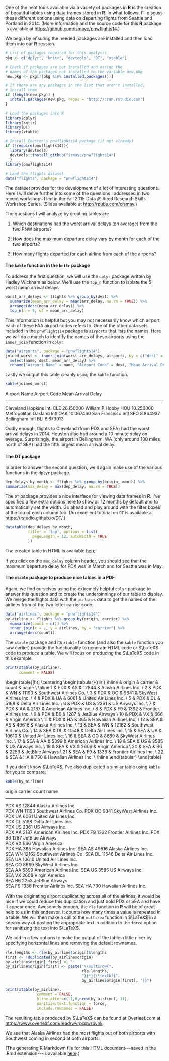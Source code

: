 
One of the neat tools available via a variety of packages in **R** is the creation of beautiful tables using data frames stored in **R**.  In what follows, I'll discuss these different options using data on departing flights from Seattle and Portland in 2014.  (More information and the source code for this **R** package is available at <https://github.com/ismayc/pnwflights14>.)

We begin by ensuring the needed packages are installed and then load them into our **R** session.


```r
# List of packages required for this analysis
pkg <- c("dplyr", "knitr", "devtools", "DT", "xtable")

# Check if packages are not installed and assign the
# names of the packages not installed to the variable new.pkg
new.pkg <- pkg[!(pkg %in% installed.packages())]

# If there are any packages in the list that aren't installed,
# install them
if (length(new.pkg)) {
  install.packages(new.pkg, repos = "http://cran.rstudio.com")
}

# Load the packages into R
library(dplyr)
library(knitr)
library(DT)
library(xtable)

# Install Chester's pnwflights14 package (if not already)
if (!require(pnwflights14)){
  library(devtools)
  devtools::install_github("ismayc/pnwflights14")
  }
library(pnwflights14)

# Load the flights dataset
data("flights", package = "pnwflights14")
```

The dataset provides for the development of a lot of interesting questions.  Here I will delve further into some of the questions I addressed in two recent workshops I led in the Fall 2015 Data @ Reed Research Skills Workshop Series.  (Slides available at <http://rpubs.com/cismay>.)

The questions I will analyze by creating tables are

1. Which destinations had the worst arrival delays (on average) from the two PNW airports?

2. How does the maximum departure delay vary by month for each of the two airports?

3. How many flights departed for each airline from each of the airports? 

#### The `kable` function in the `knitr` package

To address the first question, we will use the `dplyr` package written by Hadley Wickham as below.  We'll use the `top_n` function to isolate the 5 worst mean arrival delays.


```r
worst_arr_delays <- flights %>% group_by(dest) %>%
  summarize(mean_arr_delay = mean(arr_delay, na.rm = TRUE)) %>%
  arrange(desc(mean_arr_delay)) %>%
  top_n(n = 5, wt = mean_arr_delay)
```

This information is helpful but you may not necessarily know which airport each of these FAA airport codes refers to.  One of the other data sets included in the `pnwflights14` package is `airports` that lists the names.  Here we will do a match to identify the names of these airports using the `inner_join` function in `dplyr`.


```r
data("airports", package = "pnwflights14")
joined_worst <- inner_join(worst_arr_delays, airports, by = c("dest" = "faa")) %>%
  select(name, dest, mean_arr_delay) %>%
  rename("Airport Name" = name, "Airport Code" = dest, "Mean Arrival Delay" = mean_arr_delay)
```

Lastly we output this table cleanly using the `kable` function.


```r
kable(joined_worst)
```



Airport Name                Airport Code    Mean Arrival Delay
--------------------------  -------------  -------------------
Cleveland Hopkins Intl      CLE                      26.150000
William P Hobby             HOU                      10.250000
Metropolitan Oakland Intl   OAK                      10.067460
San Francisco Intl          SFO                       8.864937
Bellingham Intl             BLI                       8.673913

Oddly enough, flights to Cleveland (from PDX and SEA) had the worst arrival delays in 2014.  Houston also had around a 10 minute delay on average.  Surprisingly, the airport in Bellingham, WA (only around 100 miles north of SEA) had the fifth largest mean arrival delay.

#### The DT package

In order to answer the second question, we'll again make use of the various functions in the `dplyr` package.


```r
dep_delays_by_month <- flights %>% group_by(origin, month) %>%
summarize(max_delay = max(dep_delay, na.rm = TRUE))
```

The `DT` package provides a nice interface for viewing data frames in **R**.  I've specified a few extra options here to show all 12 months by default and to automatically set the width.  Go ahead and play around with the filter boxes at the top of each column too.  (An excellent tutorial on `DT` is available at <https://rstudio.github.io/DT/>.)


```r
datatable(dep_delays_by_month,
          filter = 'top', options = list(
            pageLength = 12, autoWidth = TRUE
          ))
```

The created table in HTML is available [here](http://www.reed.edu/data-at-reed/software/R/blogposts/DT.html).

If you click on the `max_delay` column header, you should see that the maximum departure delay for PDX was in March and for Seattle was in May.

#### The `xtable` package to produce nice tables in a PDF

Again, we find ourselves using the extremely helpful `dplyr` package to answer this question and to create the underpinnings of our table to display.  We merge the flights data with the `airlines` data to get the names of the airlines from of the two letter carrier code.


```r
data("airlines", package = "pnwflights14")
by_airline <- flights %>% group_by(origin, carrier) %>%
  summarize(count = n()) %>%
  inner_join(x = ., y = airlines, by = "carrier") %>%
  arrange(desc(count))
```

The `xtable` package and its `xtable` function (and also the `kable` function you saw earlier) provide the functionality to generate HTML code or $\LaTeX$ code to produce a table.  We will focus on producing the $\LaTeX$ code in this example.


```r
print(xtable(by_airline),
      comment = FALSE)
```

\begin{table}[ht]
\centering
\begin{tabular}{rllrl}
  \hline
 & origin & carrier & count & name \\ 
  \hline
1 & PDX & AS & 12844 & Alaska Airlines Inc. \\ 
  2 & PDX & WN & 11193 & Southwest Airlines Co. \\ 
  3 & PDX & OO & 9841 & SkyWest Airlines Inc. \\ 
  4 & PDX & UA & 6061 & United Air Lines Inc. \\ 
  5 & PDX & DL & 5168 & Delta Air Lines Inc. \\ 
  6 & PDX & US & 2361 & US Airways Inc. \\ 
  7 & PDX & AA & 2187 & American Airlines Inc. \\ 
  8 & PDX & F9 & 1362 & Frontier Airlines Inc. \\ 
  9 & PDX & B6 & 1287 & JetBlue Airways \\ 
  10 & PDX & VX & 666 & Virgin America \\ 
  11 & PDX & HA & 365 & Hawaiian Airlines Inc. \\ 
  12 & SEA & AS & 49616 & Alaska Airlines Inc. \\ 
  13 & SEA & WN & 12162 & Southwest Airlines Co. \\ 
  14 & SEA & DL & 11548 & Delta Air Lines Inc. \\ 
  15 & SEA & UA & 10610 & United Air Lines Inc. \\ 
  16 & SEA & OO & 8869 & SkyWest Airlines Inc. \\ 
  17 & SEA & AA & 5399 & American Airlines Inc. \\ 
  18 & SEA & US & 3585 & US Airways Inc. \\ 
  19 & SEA & VX & 2606 & Virgin America \\ 
  20 & SEA & B6 & 2253 & JetBlue Airways \\ 
  21 & SEA & F9 & 1336 & Frontier Airlines Inc. \\ 
  22 & SEA & HA & 730 & Hawaiian Airlines Inc. \\ 
   \hline
\end{tabular}
\end{table}

If you don't know $\LaTeX$, I've also duplicated a similar table using `kable` for you to compare:


```r
kable(by_airline)
```



origin   carrier    count  name                   
-------  --------  ------  -----------------------
PDX      AS         12844  Alaska Airlines Inc.   
PDX      WN         11193  Southwest Airlines Co. 
PDX      OO          9841  SkyWest Airlines Inc.  
PDX      UA          6061  United Air Lines Inc.  
PDX      DL          5168  Delta Air Lines Inc.   
PDX      US          2361  US Airways Inc.        
PDX      AA          2187  American Airlines Inc. 
PDX      F9          1362  Frontier Airlines Inc. 
PDX      B6          1287  JetBlue Airways        
PDX      VX           666  Virgin America         
PDX      HA           365  Hawaiian Airlines Inc. 
SEA      AS         49616  Alaska Airlines Inc.   
SEA      WN         12162  Southwest Airlines Co. 
SEA      DL         11548  Delta Air Lines Inc.   
SEA      UA         10610  United Air Lines Inc.  
SEA      OO          8869  SkyWest Airlines Inc.  
SEA      AA          5399  American Airlines Inc. 
SEA      US          3585  US Airways Inc.        
SEA      VX          2606  Virgin America         
SEA      B6          2253  JetBlue Airways        
SEA      F9          1336  Frontier Airlines Inc. 
SEA      HA           730  Hawaiian Airlines Inc. 

With the originating airport duplicating across all of the airlines, it would be nice if we could reduce this duplication and just bold PDX or SEA and have it appear once.  Awesomely enough, the `rle` function in **R** will be of great help to us in this endeavor.  It counts how many times a value is repeated in a table.  We will then make a call to the `multirow` function in $\LaTeX$ in a sneaky way of pasting the appropriate text in addition to the `force` option for sanitizing the text into $\LaTeX$.

We add in a few options to make the output of the table a little nicer by specifying horizontal lines and removing the default rownames.


```r
rle.lengths <- rle(by_airline$origin)$lengths
first <- !duplicated(by_airline$origin)
by_airline$origin[!first] <- ""
by_airline$origin[first] <- paste("\\multirow{", 
                                  rle.lengths,
                                  "}{*}{\\textbf{",
                                  by_airline$origin[first], "}}")

print(xtable(by_airline),
              comment = FALSE,
              hline.after=c(-1,0,nrow(by_airline), 11),
              sanitize.text.function = force,
              include.rownames = FALSE)
```

The resulting table produced by $\LaTeX$ can be found at Overleaf.com at <https://www.overleaf.com/read/wvrpxpwrbvnk>.  

We see that Alaska Airlines had the most flights out of both airports with Southwest coming in second at both airports.

(The generating R Markdown file for this HTML document---saved in the .Rmd extension---is available [here](http://reed.edu/data-at-reed/software/R/blogposts/tables_blogpost.Rmd).)
